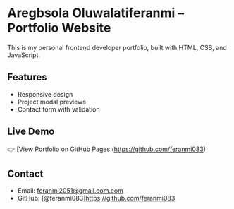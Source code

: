 # Aregbsola Oluwalatiferanmi – Portfolio Website

This is my personal frontend developer portfolio, built with HTML, CSS, and JavaScript.

## Features
- Responsive design
- Project modal previews
- Contact form with validation

## Live Demo
👉 [View Portfolio on GitHub Pages (https://github.com/feranmi083)

## Contact
- Email: feranmi2051@gmail.com.com
- GitHub: [@feranmi083]https://github.com/feranmi083
